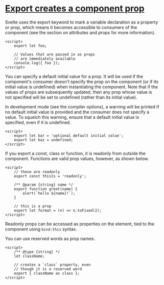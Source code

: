 # [Export creates a component prop](https://svelte.dev/docs/svelte-components#script-1-export-creates-a-component-prop)
Svelte uses the export keyword to mark a variable declaration as a property or prop, which means it becomes accessible to consumers of the component (see the section on attributes and props for more information).
```sveltehtml
<script>
	export let foo;

	// Values that are passed in as props
	// are immediately available
	console.log({ foo });
</script>
```
You can specify a default initial value for a prop. It will be used if the component's consumer doesn't specify the prop on the component (or if its initial value is undefined) when instantiating the component. Note that if the values of props are subsequently updated, then any prop whose value is not specified will be set to undefined (rather than its initial value).

In development mode (see the compiler options), a warning will be printed if no default initial value is provided and the consumer does not specify a value. To squelch this warning, ensure that a default initial value is specified, even if it is undefined.

```sveltehtml
<script>
	export let bar = 'optional default initial value';
	export let baz = undefined;
</script>
```

If you export a const, class or function, it is readonly from outside the component. Functions are valid prop values, however, as shown below.

```sveltehtml
<script>
	// these are readonly
	export const thisIs = 'readonly';

	/** @param {string} name */
	export function greet(name) {
		alert(`hello ${name}!`);
	}

	// this is a prop
	export let format = (n) => n.toFixed(2);
</script>
```

Readonly props can be accessed as properties on the element, tied to the component using `bind:this` syntax.

You can use reserved words as prop names.

```sveltehtml
<script>
	/** @type {string} */
	let className;

	// creates a `class` property, even
	// though it is a reserved word
	export { className as class };
</script>
```
